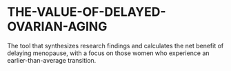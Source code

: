 # THE-VALUE-OF-DELAYED-OVARIAN-AGING
The tool that synthesizes research findings and calculates the net benefit of delaying menopause, with a focus on those women who experience an earlier-than-average transition.
